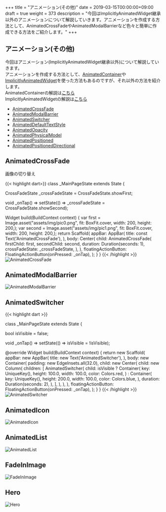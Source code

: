 +++
title = "アニメーション(その他)"
date = 2019-03-15T00:00:00+09:00
draft = true
weight = 373
description = "今回はImplicitlyAnimatedWidget継承以外のアニメーションについて解説していきます。アニメーションを作成する方法として、AnimatedCrossFadeやAnimatedModalBarrierなど色々と簡単に作成できる方法をご紹介します。"
+++

## アニメーション(その他)

今回はアニメーション(ImplicitlyAnimatedWidget継承以外)について解説していきます。  
アニメーションを作成する方法として、[AnimatedContainer](/basic/animation/animatedcontainer)や[ImplicitlyAnimatedWidget](/basic/animation/implicitlyanimated)を使った方法もあるのですが、それ以外の方法を紹介します。  
AnimatedContainerの解説は[こちら](/basic/animation/animatedcontainer)   
ImplicitlyAnimatedWidgetの解説は[こちら](/basic/animation/implicitlyanimated)   

- [AnimatedCrossFade](#animated_cross_fade)
- [AnimatedModalBarrier](#animated_modal_barrier)
- [AnimatedSwitcher](#animated_switcher)
- [AnimatedDefaultTextStyle](#animated_default_text_style)
- [AnimatedOpacity](#animated_opacity)
- [AnimatedPhysicalModel](#animated_physical_model)
- [AnimatedPositioned](#animated_positioned)
- [AnimatedPositionedDirectional](#animated_positioned_directional)

<span id="animated_cross_fade"></span>
## AnimatedCrossFade

画像の切り替え

{{< highlight dart>}}
class _MainPageState extends State<MainPage> {

  CrossFadeState _crossFadeState = CrossFadeState.showFirst;

  void _onTap() => setState(() => _crossFadeState = CrossFadeState.showSecond);

  Widget build(BuildContext context) {
    var first =  Image.asset("assets/img/pic0.png", fit: BoxFit.cover, width: 200, height: 200,);
    var second = Image.asset("assets/img/pic1.png", fit: BoxFit.cover, width: 200, height: 200,);
    return Scaffold(
      appBar: AppBar(
        title: const Text('AnimatedCrossFade'),
      ),
      body: Center(
        child: AnimatedCrossFade(
          firstChild: first,
          secondChild: second,
          duration: Duration(seconds: 1),
          crossFadeState: _crossFadeState,
        ),
      ),
      floatingActionButton: FloatingActionButton(onPressed: _onTap),
    );
  }
}
{{< /highlight >}}
<img src="/images/basic/animation/03/animated_cross_fade.gif" style="min-width:300px;max-width:600px;" alt="AnimatedCrossFade"/>

<span id="animated_modal_barrier"></span>
## AnimatedModalBarrier

<img src="/images/basic/animation/03/animated_modal_barrier.gif" style="min-width:300px;max-width:600px;" alt="AnimatedModalBarrier"/>


<span id="animated_switcher"></span>
## AnimatedSwitcher

{{< highlight dart >}}

class _MainPageState extends State<MainPage> {

  bool isVisible = false;

  void _onTap() => setState(() => isVisible = !isVisible);

  @override
  Widget build(BuildContext context) {
    return new Scaffold(
      appBar: new AppBar(
        title: new Text('AnimatedSwitcher'),
      ),
      body: new Container(
        padding: new EdgeInsets.all(32.0),
        child: new Center(
          child: new Column(
            children: <Widget>[
              AnimatedSwitcher(
                child: isVisible
                    ? Container(
                  key: UniqueKey(),
                  height: 100.0,
                  width: 100.0,
                  color: Colors.red,
                )
                    : Container(
                  key: UniqueKey(),
                  height: 200.0,
                  width: 100.0,
                  color: Colors.blue,
                ),
                duration: Duration(seconds: 2),
              ),
            ],
          ),
        ),
      ),
      floatingActionButton: FloatingActionButton(onPressed: _onTap),
    );
  }
}
{{< /highlight >}}
<img src="/images/basic/animation/03/animated_modal_barrier.gif" style="min-width:300px;max-width:600px;" alt="AnimatedSwitcher"/>


<span id="animated_icon"></span>
## AnimatedIcon

<img src="/images/basic/animation/03/animated_icon.gif" style="min-width:300px;max-width:600px;" alt="AnimatedIcon"/>



<span id="animated_list"></span>
## AnimatedList

<img src="/images/basic/animation/03/animated_list.gif" style="min-width:300px;max-width:600px;" alt="AnimatedList"/>


<span id="fade_in_image"></span>
## FadeInImage

<img src="/images/basic/animation/03/animated_modal_barrier.gif" style="min-width:300px;max-width:600px;" alt="FadeInImage"/>


<span id="hero"></span>
## Hero


<img src="/images/basic/animation/03/hero.gif" style="min-width:300px;max-width:600px;" alt="Hero"/>
